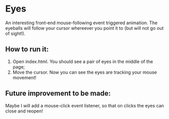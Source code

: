 # Eyes

An interesting front-end mouse-following event triggered animation. The eyeballs will follow your cursor whereever you point it to (but will not go out of sight!).

## How to run it:
1. Open index.html. You should see a pair of eyes in the middle of the page;
2. Move the cursor. Now you can see the eyes are tracking your mouse movement!

## Future improvement to be made:
Maybe I will add a mouse-click event listener, so that on clicks the eyes can close and reopen!

